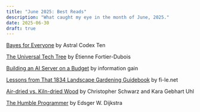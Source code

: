 ```yaml
---
title: "June 2025: Best Reads"
description: "What caught my eye in the month of June, 2025."
date: 2025-06-30
draft: true
---
```

[Bayes for Everyone](https://www.astralcodexten.com/p/bayes-for-everyone) by Astral Codex Ten

[The Universal Tech Tree](https://asteriskmag.com/issues/10/the-universal-tech-tree) by Étienne Fortier-Dubois

[Building an AI Server on a Budget](https://www.informationga.in/blog/building-an-ai-server-on-a-budget) by information gain

[Lessons from That 1834 Landscape Gardening Guidebook](https://fi-le.net/pueckler/) by fi-le.net

[Air-dried vs. Kiln-dried Wood](https://christopherschwarz.substack.com/p/air-dried-vs-kiln-dried-wood) by Christopher Schwarz and Kara Gebhart Uhl

[The Humble Programmer](https://www.cs.utexas.edu/~EWD/transcriptions/EWD03xx/EWD340.html) by Edsger W. Dijkstra
